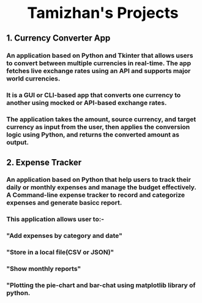 <h1 align="center" style="font-size:40px; color:black;">Tamizhan's Projects</h1>
<h2 style="color:black;">1. Currency Converter App</h2>
<h3>
  An application based on Python and Tkinter that allows users to convert between multiple currencies in real-time.
  The app fetches live exchange rates using an API and supports major world currencies.
</h3>
<h3>
  It is a GUI or CLI-based app that converts one currency to another using mocked or API-based exchange rates.
</h3>
<h3>
  The application takes the amount, source currency, and target currency as input from the user, then applies the conversion logic using Python,
  and returns the converted amount as output.
</h3>
<h2 style="color:black;">2. Expense Tracker</h2>
<h3>
  An application based on Python that help users to track their daily or monthly expenses and manage the budget effectively.
  A Command-line expense tracker to record and categorize expenses and generate basicc report.
</h3>
<h3>This application allows user to:-</h3>
  <h3>"Add expenses by category and date"</h3>
<h3>"Store in a local file(CSV or JSON)"</h3>
<h3>"Show monthly reports"</h3>
<h3>"Plotting the pie-chart and bar-chat using matplotlib library of python.</h3>

